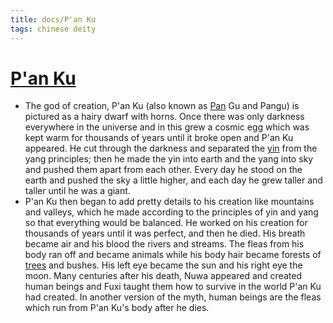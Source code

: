 ```yaml
---
title: docs/P'an Ku
tags: chinese deity
---
```


# [P'an Ku](P'an%20Ku.md.md)
- The god of creation, P'an Ku (also known as [Pan](https://www.worldhistory.org/Pan/) Gu and Pangu) is pictured as a hairy dwarf with horns. Once there was only darkness everywhere in the universe and in this grew a cosmic egg which was kept warm for thousands of years until it broke open and P'an Ku appeared. He cut through the darkness and separated the [yin](https://www.worldhistory.org/Yin_and_Yang/) from the yang principles; then he made the yin into earth and the yang into sky and pushed them apart from each other. Every day he stood on the earth and pushed the sky a little higher, and each day he grew taller and taller until he was a giant.
- P'an Ku then began to add pretty details to his creation like mountains and valleys, which he made according to the principles of yin and yang so that everything would be balanced. He worked on his creation for thousands of years until it was perfect, and then he died. His breath became air and his blood the rivers and streams. The fleas from his body ran off and became animals while his body hair became forests of [trees](docs/Trees.md) and bushes. His left eye became the sun and his right eye the moon. Many centuries after his death, Nuwa appeared and created human beings and Fuxi taught them how to survive in the world P'an Ku had created. In another version of the myth, human beings are the fleas which run from P'an Ku's body after he dies.